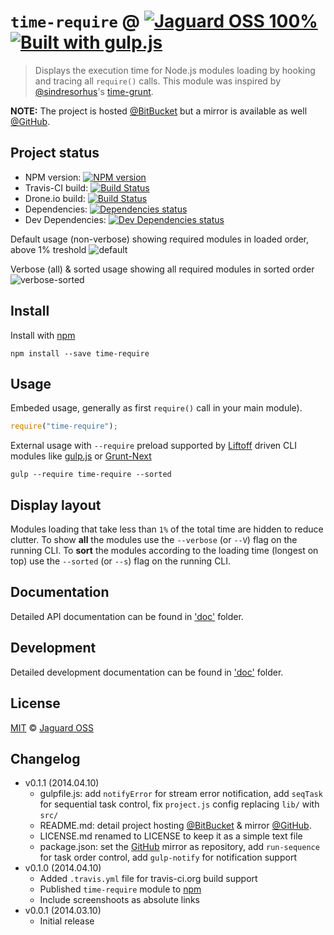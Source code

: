 # `time-require` @ [![Jaguard OSS 100%](http://img.shields.io/badge/Jaguard_OSS-100%-red.svg)](http://oss.jaguard.com) [![Built with gulp.js](http://img.shields.io/badge/built%20with-gulp.js-red.svg)](http://gulpjs.com)

> Displays the execution time for Node.js modules loading by hooking and tracing all `require()` calls.
This module was inspired by [@sindresorhus](https://twitter.com/sindresorhus)'s [time-grunt](https://github.com/sindresorhus/time-grunt).

**NOTE:** The project is hosted [@BitBucket](https://bitbucket.org/jaguard/time-require) but a mirror is available as well [@GitHub](https://github.com/jaguard/time-require).

## Project status
- NPM version: [![NPM version](https://badge.fury.io/js/time-require.svg)](https://www.npmjs.org/package/time-require)
- Travis-CI build: [![Build Status](http://img.shields.io/travis/jaguard/time-require.svg)](http://travis-ci.org/jaguard/time-require)
- Drone.io build: [![Build Status](https://drone.io/github.com/jaguard/time-require/status.png)](https://drone.io/github.com/jaguard/time-require/latest)
- Dependencies: [![Dependencies status](https://david-dm.org/jaguard/time-require/status.svg?theme=shields.io)](https://david-dm.org/jaguard/time-require#info=dependencies)
- Dev Dependencies: [![Dev Dependencies status](https://david-dm.org/jaguard/time-require/dev-status.svg?theme=shields.io)](https://david-dm.org/jaguard/time-require#info=devDependencies)

Default usage (non-verbose) showing required modules in loaded order, above 1% treshold
![default](https://bitbucket.org/jaguard/time-require/raw/master/doc/time_require_default.png)

Verbose (all) & sorted usage showing all required modules in sorted order
![verbose-sorted](https://bitbucket.org/jaguard/time-require/raw/master/doc/time_require_verbose_sorted.png)

## Install

Install with [npm](https://npmjs.org/package/time-require)

```
npm install --save time-require
```

## Usage

Embeded usage, generally as first `require()` call in your main module).
```js
require("time-require");
```
External usage with `--require` preload supported by [Liftoff](https://github.com/tkellen/node-liftoff) driven CLI modules like [gulp.js](http://gulpjs.com/) or [Grunt-Next](https://github.com/gruntjs/grunt-next)
```
gulp --require time-require --sorted
```

## Display layout

Modules loading that take less than `1%` of the total time are hidden to reduce clutter.
To show **all** the modules use the `--verbose` (or `--V`) flag on the running CLI.
To **sort** the modules according to the loading time (longest on top) use the `--sorted` (or `--s`) flag on the running CLI.

## Documentation

Detailed API documentation can be found in ['doc'](https://bitbucket.org/jaguard/time-require/src/master/doc/api.md) folder.

## Development

Detailed development documentation can be found in ['doc'](https://bitbucket.org/jaguard/time-require/src/master/doc/dev.md) folder.

## License

[MIT](https://bitbucket.org/jaguard/time-require/raw/master/LICENSE) &copy; [Jaguard OSS](http://oss.jaguard.com)

## Changelog

- v0.1.1 (2014.04.10)
	* gulpfile.js: add `notifyError` for stream error notification, add `seqTask` for sequential task control, fix `project.js` config replacing `lib/` with `src/`
	* README.md: detail project hosting [@BitBucket](https://bitbucket.org/jaguard/time-require) & mirror [@GitHub](https://github.com/jaguard/time-require).
	* LICENSE.md renamed to LICENSE to keep it as a simple text file
	* package.json: set the [GitHub](https://github.com/jaguard/time-require) mirror as repository, add `run-sequence` for task order control, add `gulp-notify` for notification support
- v0.1.0 (2014.04.10)
	+ Added `.travis.yml` file for travis-ci.org build support
	+ Published `time-require` module to [npm](https://www.npmjs.org/package/time-require)
	* Include screenshoots as absolute links
- v0.0.1 (2014.03.10)
	+ Initial release